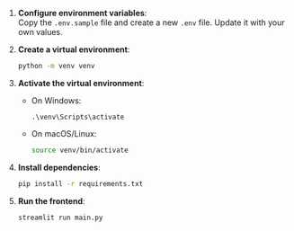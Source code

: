 1. **Configure environment variables**:  
   Copy the `.env.sample` file and create a new `.env` file. Update it with your own values.

2. **Create a virtual environment**:  
   ```bash
   python -m venv venv
   ```

3. **Activate the virtual environment**:  
   - On Windows:
     ```bashw
     .\venv\Scripts\activate
     ```
   - On macOS/Linux:
     ```bash
     source venv/bin/activate
     ```

4. **Install dependencies**:  
   ```bash
   pip install -r requirements.txt
   ```

5. **Run the frontend**:  
   ```bash
   streamlit run main.py 
   ```